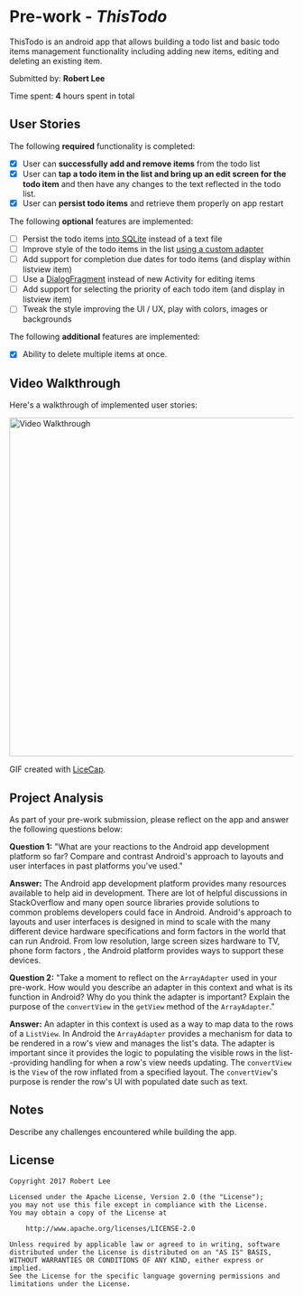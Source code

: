 # Pre-work - *ThisTodo*

ThisTodo is an android app that allows building a todo list and basic todo items management functionality including adding new items, editing and deleting an existing item.

Submitted by: **Robert Lee**

Time spent: **4** hours spent in total

## User Stories

The following **required** functionality is completed:

* [x] User can **successfully add and remove items** from the todo list
* [x] User can **tap a todo item in the list and bring up an edit screen for the todo item** and then have any changes to the text reflected in the todo list.
* [x] User can **persist todo items** and retrieve them properly on app restart

The following **optional** features are implemented:

* [ ] Persist the todo items [into SQLite](http://guides.codepath.com/android/Persisting-Data-to-the-Device#sqlite) instead of a text file
* [ ] Improve style of the todo items in the list [using a custom adapter](http://guides.codepath.com/android/Using-an-ArrayAdapter-with-ListView)
* [ ] Add support for completion due dates for todo items (and display within listview item)
* [ ] Use a [DialogFragment](http://guides.codepath.com/android/Using-DialogFragment) instead of new Activity for editing items
* [ ] Add support for selecting the priority of each todo item (and display in listview item)
* [ ] Tweak the style improving the UI / UX, play with colors, images or backgrounds

The following **additional** features are implemented:

* [x] Ability to delete multiple items at once.

## Video Walkthrough

Here's a walkthrough of implemented user stories:

<img src='https://i.imgur.com/XSuYJna.gif' title='Video Walkthrough' width='600' alt='Video Walkthrough' />

GIF created with [LiceCap](http://www.cockos.com/licecap/).

## Project Analysis

As part of your pre-work submission, please reflect on the app and answer the following questions below:

**Question 1:** "What are your reactions to the Android app development platform so far? Compare and contrast Android's approach to layouts and user interfaces in past platforms you've used."

**Answer:** The Android app development platform provides many resources available to help aid in development. There are lot of helpful discussions in StackOverflow
and many open source libraries provide solutions to common problems developers could face in Android. Android's approach to layouts and user interfaces is designed in mind to scale
with the many different device hardware specifications and form factors in the world that can run Android. From low resolution, large screen sizes hardware to TV, phone form factors
, the Android platform provides ways to support these devices.

**Question 2:** "Take a moment to reflect on the `ArrayAdapter` used in your pre-work. How would you describe an adapter in this context and what is its function in Android? Why do you think the adapter is important? Explain the purpose of the `convertView` in the `getView` method of the `ArrayAdapter`."

**Answer:** An adapter in this context is used as a way to map data to the rows of a `ListView`. In Android the `ArrayAdapter` provides a mechanism for data to be rendered in a row's view and manages the list's data.
The adapter is important since it provides the logic to populating the visible rows in the list--providing handling for when a row's view needs updating. The `convertView` is the `View` of the row inflated from a specified
layout. The `convertView`'s purpose is render the row's UI with populated date such as text.

## Notes

Describe any challenges encountered while building the app.

## License

    Copyright 2017 Robert Lee

    Licensed under the Apache License, Version 2.0 (the "License");
    you may not use this file except in compliance with the License.
    You may obtain a copy of the License at

        http://www.apache.org/licenses/LICENSE-2.0

    Unless required by applicable law or agreed to in writing, software
    distributed under the License is distributed on an "AS IS" BASIS,
    WITHOUT WARRANTIES OR CONDITIONS OF ANY KIND, either express or implied.
    See the License for the specific language governing permissions and
    limitations under the License.
